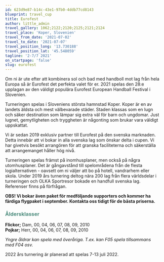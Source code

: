```yaml
---
id: 623d9e87-b14c-43e1-97b0-4ddb77cd8143
blueprint: travel_cup
title: Eurofest
author: little_admin
travel_gallery: 1062;2122;2120;2125;2121;2124
travel_place: 'Koper, Slovenien'
travel_from_date: '2021-07-02'
travel_to_date: '2021-07-07'
travel_position_long: '13.730188'
travel_position_lat: '45.548059'
tagline: '2-7/7 2021'
on_startpage: 'false'
slug: eurofest
---
```

<p>Om ni är ute efter att kombinera sol och bad med handboll mot lag från hela Europa så är Eurofest det perfekta valet för er. 2021 spelas den 28:e upplagan av den väldigt populära Eurofest European Handball Festival i Slovenien.</p>
<p>Turneringen spelas i Sloveniens största hamnstad Koper. Koper är en av landets äldsta och mest välbevarade städer. Staden klassas som en lugn och säker destination som lämpar sig extra väl för barn och ungdomar. Just lugnet, gemytligheten och tryggheten är någonting som brukar vara väldigt uppskattat.</p>
<p>Vi är sedan 2019 exklusiv partner till Eurofest på den svenska marknaden. Detta innebär att vi bokar in alla svenska lag som önskar delta i cupen. Vi har givetvis besökt arrangören för att granska faciliteterna och säkerställa att arrangemanget håller hög nivå.</p>
<p>Turneringen spelas främst på inomhusplaner, men också på några utomhusplaner. Det är gångavstånd till spelområdena från de flesta logialternativen - oavsett om ni väljer att bo på hotell, vandrarhem eller skola. Under 2019 års turnering deltog nära 200 lag från flera världsdelar i turneringen och OLKA Sportresor bokade en handfull svenska lag. Referenser finns på förfrågan.</p>
<p><strong>OBS! Vi bokar även paket för medföljande supporters och kommer ha färdiga flygpaket i september. Kontakta oss tidigt för de bästa priserna.</strong></p>
<h3><span style="color: #4a8a7b;">Åldersklasser</span></h3>
<p><strong>Flickor;</strong> Dam, 00, 04, 06, 07, 08, 09, 2010<br />
<strong>Pojkar;</strong> Herr, 00, 04, 06, 07, 08, 09, 2010</p>
<p><em>Yngre åldrar kan spela med överåriga. T.ex. kan F05 spela tillsammans med F04 osv.</em></p>
<p>2022 års turnering är planerad att spelas 7-13 juli 2022.</p>
